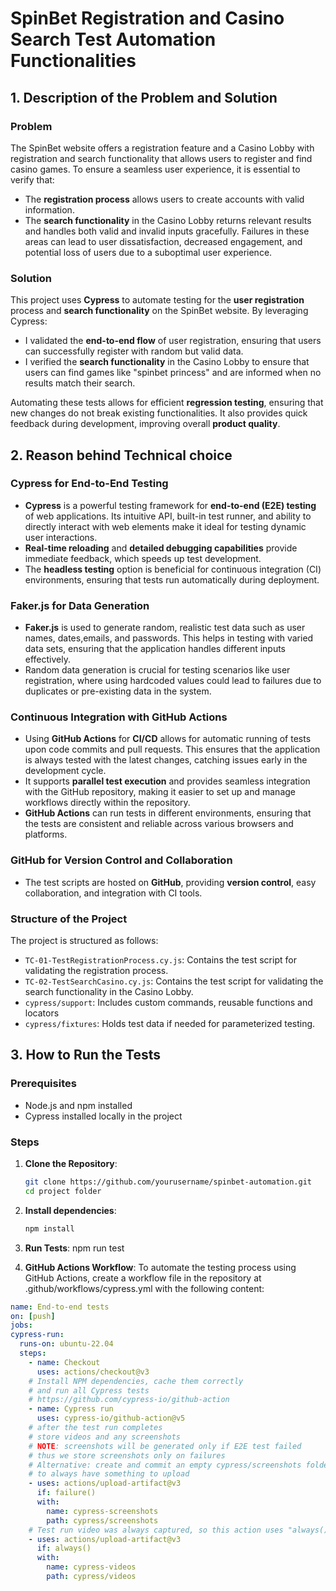 # SpinBet Registration and Casino Search Test Automation Functionalities

## 1. Description of the Problem and Solution
### Problem
The SpinBet website offers a registration feature and a Casino Lobby with registration and search functionality that allows users to register and find casino games. To ensure a seamless user experience, it is essential to verify that:
- The **registration process** allows users to create accounts with valid information.
- The **search functionality** in the Casino Lobby returns relevant results and handles both valid and invalid inputs gracefully.
Failures in these areas can lead to user dissatisfaction, decreased engagement, and potential loss of users due to a suboptimal user experience.

### Solution
This project uses **Cypress** to automate testing for the **user registration** process and **search functionality** on the SpinBet website. By leveraging Cypress:
- I validated the **end-to-end flow** of user registration, ensuring that users can successfully register with random but valid data.
- I verified the **search functionality** in the Casino Lobby to ensure that users can find games like "spinbet princess" and are informed when no results match their search.

Automating these tests allows for efficient **regression testing**, ensuring that new changes do not break existing functionalities. It also provides quick feedback during development, improving overall **product quality**.

## 2. Reason behind Technical choice
### Cypress for End-to-End Testing
- **Cypress** is a powerful testing framework for **end-to-end (E2E) testing** of web applications. Its intuitive API, built-in test runner, and ability to directly interact with web elements make it ideal for testing dynamic user interactions.
- **Real-time reloading** and **detailed debugging capabilities** provide immediate feedback, which speeds up test development.
- The **headless testing** option is beneficial for continuous integration (CI) environments, ensuring that tests run automatically during deployment.

### Faker.js for Data Generation
- **Faker.js** is used to generate random, realistic test data such as user names, dates,emails, and passwords. This helps in testing with varied data sets, ensuring that the application handles different inputs effectively.
- Random data generation is crucial for testing scenarios like user registration, where using hardcoded values could lead to failures due to duplicates or pre-existing data in the system.
### Continuous Integration with GitHub Actions
- Using **GitHub Actions** for **CI/CD** allows for automatic running of tests upon code commits and pull requests. This ensures that the application is always tested with the latest changes, catching issues early in the development cycle.
- It supports **parallel test execution** and provides seamless integration with the GitHub repository, making it easier to set up and manage workflows directly within the repository.
- **GitHub Actions** can run tests in different environments, ensuring that the tests are consistent and reliable across various browsers and platforms.

### GitHub for Version Control and Collaboration
- The test scripts are hosted on **GitHub**, providing **version control**, easy collaboration, and integration with CI tools.

### Structure of the Project
The project is structured as follows:
- `TC-01-TestRegistrationProcess.cy.js`: Contains the test script for validating the registration process.
- `TC-02-TestSearchCasino.cy.js`: Contains the test script for validating the search functionality in the Casino Lobby.
- `cypress/support`: Includes custom commands, reusable functions and locators
- `cypress/fixtures`: Holds test data if needed for parameterized testing.


## 3. How to Run the Tests

### Prerequisites
- Node.js and npm installed
- Cypress installed locally in the project

### Steps

1. **Clone the Repository**:
   ```bash
   git clone https://github.com/yourusername/spinbet-automation.git
   cd project folder

2. **Install dependencies**:
   ```bash
   npm install


3. **Run Tests**:
  npm run test

4.  **GitHub Actions Workflow**:
  To automate the testing process using GitHub Actions, create a workflow file in the repository at .github/workflows/cypress.yml with the following content:
  ```yaml
  name: End-to-end tests
on: [push]
jobs:
  cypress-run:
    runs-on: ubuntu-22.04
    steps:
      - name: Checkout
        uses: actions/checkout@v3
      # Install NPM dependencies, cache them correctly
      # and run all Cypress tests
      # https://github.com/cypress-io/github-action
      - name: Cypress run
        uses: cypress-io/github-action@v5
      # after the test run completes
      # store videos and any screenshots
      # NOTE: screenshots will be generated only if E2E test failed
      # thus we store screenshots only on failures
      # Alternative: create and commit an empty cypress/screenshots folder
      # to always have something to upload
      - uses: actions/upload-artifact@v3
        if: failure()
        with:
          name: cypress-screenshots
          path: cypress/screenshots
      # Test run video was always captured, so this action uses "always()" condition
      - uses: actions/upload-artifact@v3
        if: always()
        with:
          name: cypress-videos
          path: cypress/videos


   
